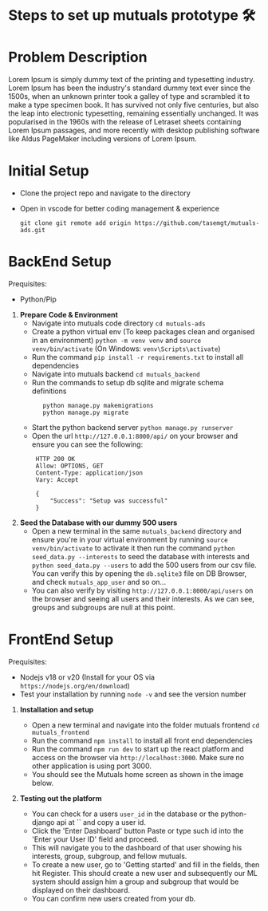 Steps to set up mutuals prototype 🛠️
========

Problem Description 
================
Lorem Ipsum is simply dummy text of the printing and typesetting industry. Lorem Ipsum has been the industry's standard dummy text ever since the 1500s, when an unknown printer took a galley of type and scrambled it to make a type specimen book. It has survived not only five centuries, but also the leap into electronic typesetting, remaining essentially unchanged. It was popularised in the 1960s with the release of Letraset sheets containing Lorem Ipsum passages, and more recently with desktop publishing software like Aldus PageMaker including versions of Lorem Ipsum.


Initial Setup
================
 - Clone the project repo and navigate to the directory
 - Open in vscode for better coding management & experience
     
     ```
     git clone git remote add origin https://github.com/tasemgt/mutuals-ads.git
     
     ```

BackEnd Setup
================

Prequisites:
- Python/Pip

1. **Prepare Code & Environment**
   - Navigate into mutuals code directory `cd mutuals-ads`
   - Create a python virtual env (To keep packages clean and organised in an environment) `python -m venv venv` and `source venv/bin/activate`  (On Windows: `venv\Scripts\activate`)
   - Run the command `pip install -r requirements.txt` to install all dependencies
   - Navigate into mutuals backend `cd mutuals_backend`
   - Run the commands to setup db sqlite and migrate schema definitions
     ```
        python manage.py makemigrations
        python manage.py migrate
     
     ```
   - Start the python backend server `python manage.py runserver`
   - Open the url `http://127.0.0.1:8000/api/` on your browser and ensure you can see the following:
     ```
      HTTP 200 OK
      Allow: OPTIONS, GET
      Content-Type: application/json
      Vary: Accept
      
      {
          "Success": "Setup was successful"
      }
     
     ```
2. **Seed the Database with our dummy 500 users**
   - Open a new terminal in the same `mutuals_backend` directory and ensure you're in your virtual environment by running `source venv/bin/activate` to activate it then run the command `python seed_data.py --interests` to seed the database with interests and `python seed_data.py --users` to add the 500 users from our csv file. You can verify this by opening the `db.sqlite3` file on DB Browser, and check `mutuals_app_user` and so on...
   - You can also verify by visiting `http://127.0.0.1:8000/api/users` on the browser and seeing all users and their interests. As we can see, groups and subgroups are null at this point.



FrontEnd Setup
================

Prequisites:
- Nodejs v18 or v20 (Install for your OS via `https://nodejs.org/en/download`)
- Test your installation by running `node -v` and see the version number

1. **Installation and setup**
   - Open a new terminal and navigate into the folder mutuals frontend `cd mutuals_frontend`
   - Run the command `npm install` to install all front end dependencies
   - Run the command `npm run dev` to start up the react platform and access on the browser via `http://localhost:3000`. Make sure no other application is using port 3000.
   - You should see the Mutuals home screen as shown in the image below.

2. **Testing out the platform**
   - You can check for a users `user_id` in the database or the python-django api at `` and copy a user id.
   - Click the 'Enter Dashboard' button Paste or type such id into the 'Enter your User ID' field and proceed.
   - This will navigate you to the dashboard of that user showing his interests, group, subgroup, and fellow mutuals.
   - To create a new user, go to 'Getting started' and fill in the fields, then hit Register. This should create a new user and subsequently our ML system should assign him a group and subgroup that would be displayed on their dashboard.
   - You can confirm new users created from your db.

















     
   
  
